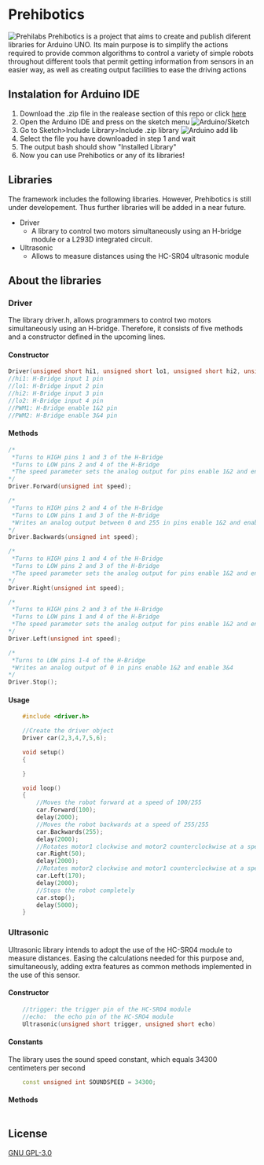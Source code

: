 # Prehibotics
![Prehilabs](https://imgur.com/3X5ubj2.jpg)
Prehibotics is a project that aims to create and publish diferent libraries for Arduino UNO. Its main purpose is to simplify the  actions required to provide common algorithms to control a variety of simple robots  throughout different tools that permit getting information from sensors in an easier way, as  well as creating output facilities to ease the driving actions

## Instalation for Arduino IDE
1. Download the .zip file in the realease section of this repo or click [here](https://github.com/DIRM2705/Prehibotics/releases)
2. Open the Arduino IDE and press on the sketch menu
![Arduino/Sketch](https://imgur.com/fdywJM1.png)
3. Go to Sketch>Include Library>Include .zip library
![Arduino add lib](https://imgur.com/4jNyYQ5.png)
4. Select the file you have downloaded in step 1 and wait
5. The output bash should show "Installed Library"
6. Now you can use Prehibotics or any of its libraries!


## Libraries
The framework includes the following libraries. However, Prehibotics is still under developement. Thus further libraries will be added in a near future.
* Driver
    * A library to control two motors simultaneously using an H-bridge module or a L293D integrated circuit.
* Ultrasonic
    * Allows to measure distances using the HC-SR04 ultrasonic module

## About the libraries
### Driver
The library driver.h, allows programmers to control two motors simultaneously using an H-bridge. Therefore, it consists of five methods and a constructor defined in the upcoming lines.
#### Constructor
```cpp
Driver(unsigned short hi1, unsigned short lo1, unsigned short hi2, unsigned short lo2, unsigned short PWM1, unsigned short PWM2);
//hi1: H-Bridge input 1 pin
//lo1: H-Bridge input 2 pin
//hi2: H-Bridge input 3 pin
//lo2: H-Bridge input 4 pin
//PWM1: H-Bridge enable 1&2 pin
//PWM2: H-Bridge enable 3&4 pin
```

#### Methods
```cpp
/*
 *Turns to HIGH pins 1 and 3 of the H-Bridge
 *Turns to LOW pins 2 and 4 of the H-Bridge
 *The speed parameter sets the analog output for pins enable 1&2 and enable 3&4
*/
Driver.Forward(unsigned int speed);

/*
 *Turns to HIGH pins 2 and 4 of the H-Bridge
 *Turns to LOW pins 1 and 3 of the H-Bridge
 *Writes an analog output between 0 and 255 in pins enable 1&2 and enable 3&4
*/
Driver.Backwards(unsigned int speed);

/*
 *Turns to HIGH pins 1 and 4 of the H-Bridge
 *Turns to LOW pins 2 and 3 of the H-Bridge
 *The speed parameter sets the analog output for pins enable 1&2 and enable 3&4
*/
Driver.Right(unsigned int speed);

/*
 *Turns to HIGH pins 2 and 3 of the H-Bridge
 *Turns to LOW pins 1 and 4 of the H-Bridge
 *The speed parameter sets the analog output for pins enable 1&2 and enable 3&4
*/
Driver.Left(unsigned int speed);

/*
 *Turns to LOW pins 1-4 of the H-Bridge
 *Writes an analog output of 0 in pins enable 1&2 and enable 3&4
*/
Driver.Stop();
```

#### Usage
```cpp
    #include <driver.h>

    //Create the driver object
    Driver car(2,3,4,7,5,6);

    void setup()
    {

    }

    void loop()
    {
        //Moves the robot forward at a speed of 100/255
        car.Forward(100);
        delay(2000);
        //Moves the robot backwards at a speed of 255/255
        car.Backwards(255);
        delay(2000);
        //Rotates motor1 clockwise and motor2 counterclockwise at a speed of 50/255
        car.Right(50);
        delay(2000);
        //Rotates motor2 clockwise and motor1 counterclockwise at a speed of 170/255
        car.Left(170);
        delay(2000);
        //Stops the robot completely
        car.stop();
        delay(5000);
    }
```

### Ultrasonic
Ultrasonic library intends to adopt the use of the HC-SR04 module to measure distances. Easing the calculations needed for this purpose and, simultaneously, adding extra features as common methods implemented in the use of this sensor.

#### Constructor
```cpp
    //trigger: the trigger pin of the HC-SR04 module
    //echo:  the echo pin of the HC-SRO4 module 
    Ultrasonic(unsigned short trigger, unsigned short echo)
```

#### Constants
The library uses the sound speed constant, which equals 34300 centimeters per second
```cpp
    const unsigned int SOUNDSPEED = 34300;
```
#### Methods
```cpp
```


## License
[GNU GPL-3.0](https://choosealicense.com/licenses/gpl-3.0/)
